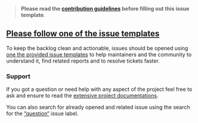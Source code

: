 <!-- Click on the "Preview" tab to render the instructions in a more readable format -->

> **Please read the [contribution guidelines](https://github.com/arcticicestudio/styleguide-javascript/blob/main/CONTRIBUTING.md) before filling out this issue template**.

## [Please follow one of the issue templates](https://github.com/arcticicestudio/styleguide-javascript/issues/new/choose)

To keep the backlog clean and actionable, issues should be opened using [one the provided issue templates](https://github.com/arcticicestudio/styleguide-javascript/issues/new/choose) to help maintainers and the community to understand it, find related reports and to resolve tickets faster.

### Support

If you got a question or need help with any aspect of the project feel free to ask and ensure to read the [extensive project documentations](https://arcticicestudio.github.io/styleguide-javascript).

You can also search for already opened and related issue using the search for the [“question“](https://github.com/arcticicestudio/styleguide-javascript/labels/type-question) issue label.
